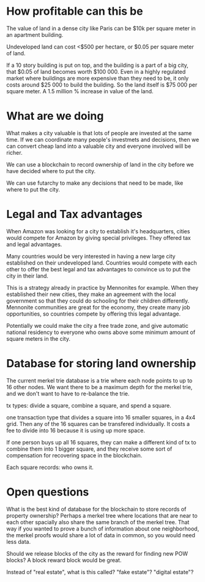 
How profitable can this be
==========

The value of land in a dense city like Paris can be $10k per square meter in an apartment building.

Undeveloped land can cost <$500 per hectare, or $0.05 per square meter of land.

If a 10 story building is put on top, and the building is a part of a big city, that $0.05 of land becomes worth $100 000. Even in a highly regulated market where buildings are more expensive than they need to be, it only costs around $25 000 to build the building. So the land itself is $75 000 per square meter.
A 1.5 million % increase in value of the land.

What are we doing
=========

What makes a city valuable is that lots of people are invested at the same time.
If we can coordinate many people's investmets and decisions, then we can convert cheap land into a valuable city and everyone involved will be richer.

We can use a blockchain to record ownership of land in the city before we have decided where to put the city.

We can use futarchy to make any decisions that need to be made, like where to put the city.


Legal and Tax advantages
========

When Amazon was looking for a city to establish it's headquarters, cities would compete for Amazon by giving special privileges. They offered tax and legal advantages.

Many countries would be very interested in having a new large city established on their undeveloped land. Countries would compete with each other to offer the best legal and tax advantages to convince us to put the city in their land.

This is a strategy already in practice by Mennonites for example. When they established their new cities, they make an agreement with the local government so that they could do schooling for their children differently. Mennonite communities are great for the economy, they create many job opportunities, so countries compete by offering this legal advantage.

Potentially we could make the city a free trade zone, and give automatic national residency to everyone who owns above some minimum amount of square meters in the city.

Database for storing land ownership
=======
The current merkel trie database is a trie where each node points to up to 16 other nodes.
We want there to be a maximum depth for the merkel trie, and we don't want to have to re-balance the trie.

tx types: divide a square, combine a square, and spend a square.

one transaction type that divides a square into 16 smaller squares, in a 4x4 grid. Then any of the 16 squares can be transfered individually.
It costs a fee to divide into 16 because it is using up more space.

If one person buys up all 16 squares, they can make a different kind of tx to combine them into 1 bigger square, and they receive some sort of compensation for recovering space in the blockchain.

Each square records:
who owns it.






Open questions
=======

What is the best kind of database for the blockchain to store records of property ownership?
Perhaps a merkel tree where locations that are near to each other spacially also share the same branch of the merkel tree.
That way if you wanted to prove a bunch of information about one neighborhood, the merkel proofs would share a lot of data in common, so you would need less data.

Should we release blocks of the city as the reward for finding new POW blocks?
A block reward block would be great.

Instead of "real estate", what is this called? "fake estate"? "digital estate"?

